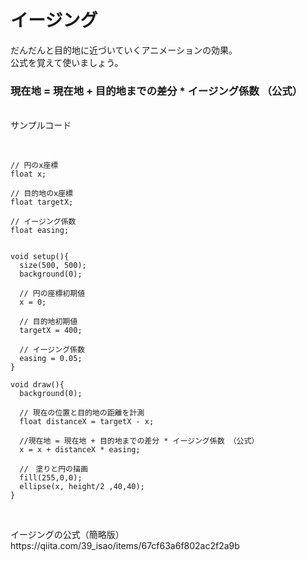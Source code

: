 # イージング
だんだんと目的地に近づいていくアニメーションの効果。<br>
公式を覚えて使いましょう。<br>

### 現在地 = 現在地 + 目的地までの差分 * イージング係数 （公式）

<br>
サンプルコード
<br><br>

```

// 円のx座標
float x;

// 目的地のx座標
float targetX;

// イージング係数
float easing;


void setup(){
  size(500, 500);
  background(0);
  
  // 円の座標初期値
  x = 0;
  
  // 目的地初期値
  targetX = 400;
  
  // イージング係数
  easing = 0.05;
}

void draw(){
  background(0);
  
  // 現在の位置と目的地の距離を計測
  float distanceX = targetX - x;
  
  //現在地 = 現在地 + 目的地までの差分 * イージング係数 （公式）
  x = x + distanceX * easing;

  //　塗りと円の描画
  fill(255,0,0);
  ellipse(x, height/2 ,40,40);
}


```

<br>
イージングの公式（簡略版） https://qiita.com/39_isao/items/67cf63a6f802ac2f2a9b
<br>

